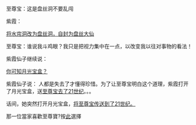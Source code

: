 至尊宝：这是盘丝洞不要乱闯

紫霞：

[将水帘洞改为盘丝洞，自封为盘丝大仙](pansidong/pansidong.md)

至尊宝：谁说我斗鸡眼？我只是把视力集中在一点，以改变我以往对事物的看法！

紫霞仙子继续说：

[你可知月光宝盒？](../Xinyang/MyLoveStory.md)

紫霞仙子说：
人都是失去了才懂得珍惜。为了让至尊宝明白这个道理，紫霞打开了月光宝盒，送[至尊宝去了21世纪](../Berlixs/modernCity.md)。。。


话间，她突然打开月光宝盒，[将至尊宝传送到了21世纪。](../Yifan/modernCity.md)


那一位當家喜歡至尊寶?按[此](那一位當家喜歡至尊寶/那一位當家喜歡至尊寶.md)選擇
